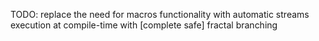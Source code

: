 TODO: replace the need for macros functionality with automatic streams execution at compile-time with [complete safe] fractal branching

